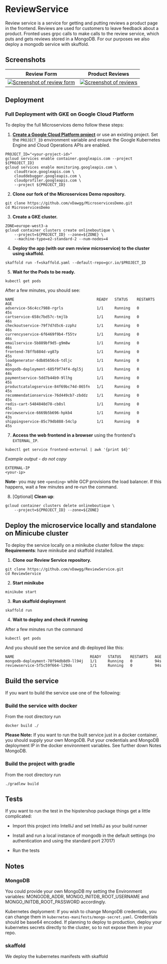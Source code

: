 
# ReviewService

Review service is a service for getting and putting reviews a product page in the frontend.
Reviews are used for customers to leave feedback about a product. Fronted uses grpc calls to make calls to the review service, which puts and gets reviews stored in a MongoDB. For our purposes we also deploy a mongodb service with skuffold. 

## Screenshots

| Review Form                                                                                                       | Product Reviews                                                                                                     |
| ----------------------------------------------------------------------------------------------------------------- | ------------------------------------------------------------------------------------------------------------------ |
| [ ![Screenshot of review form](https://user-images.githubusercontent.com/50115776/154873254-8beda6a5-10e2-4df6-8e15-4493ce794642.png)](https://user-images.githubusercontent.com/50115776/154873254-8beda6a5-10e2-4df6-8e15-4493ce794642.png) | [![Screenshot of reviews](https://user-images.githubusercontent.com/50115776/154873327-ad7ac763-6d0e-44a8-a6f7-7ecff58cf98d.png)](https://user-images.githubusercontent.com/50115776/154873327-ad7ac763-6d0e-44a8-a6f7-7ecff58cf98d.png) |






## Deployment

### Full Deployment with GKE on Google Cloud Platform
To deploy the full Microservices demo follow these steps:

1. **[Create a Google Cloud Platform project](https://cloud.google.com/resource-manager/docs/creating-managing-projects#creating_a_project)** or use an existing project. Set the `PROJECT_ID` environment variable and ensure the Google Kubernetes Engine and Cloud Operations APIs are enabled.

```
PROJECT_ID="<your-project-id>"
gcloud services enable container.googleapis.com --project ${PROJECT_ID}
gcloud services enable monitoring.googleapis.com \
    cloudtrace.googleapis.com \
    clouddebugger.googleapis.com \
    cloudprofiler.googleapis.com \
    --project ${PROJECT_ID}
```


2. **Clone our fork of the Microservices Demo repository.**

```
git clone https://github.com/vDawgg/MicroservicesDemo.git
cd MicroservicesDemo
```

3. **Create a GKE cluster.**

```
ZONE=europe-west3-a
gcloud container clusters create onlineboutique \
    --project=${PROJECT_ID} --zone=${ZONE} \
    --machine-type=e2-standard-2 --num-nodes=4
```
4. **Deploy the app (with our own review microservice) to the cluster using skaffold.**
```
skaffold run -f=skaffold.yaml --default-repo=gcr.io/$PROJECT_ID
```


5. **Wait for the Pods to be ready.**

```
kubectl get pods
```
After a few minutes, you should see:

```
NAME                                     READY   STATUS    RESTARTS   AGE
adservice-56c4cc7988-rgrls               1/1     Running   0          45s
cartservice-658c7bd57c-tmjlb             1/1     Running   0          46s
checkoutservice-79f7d7d5c6-zzphz         1/1     Running   0          46s
currencyservice-6f6469f9b4-f55tv         1/1     Running   0          46s
emailservice-5b889bf9d5-g9m8w            1/1     Running   0          46s
frontend-78ffb884d-vg87p                 1/1     Running   0          45s
loadgenerator-6db85656c6-tdljc           1/1     Running   0          45s
mongodb-deployment-685f9f74f4-dgl5j      1/1     Running   0          44s
paymentservice-5dd7b44b9-9llhg           1/1     Running   0          45s
productcatalogservice-84f69bc74d-865fn   1/1     Running   0          45s
recommendationservice-76d449cb7-zbddz    1/1     Running   0          45s
redis-cart-5484848d78-cb8sl              1/1     Running   0          45s
reviewservice-6669b5b696-hpkb4           1/1     Running   0          43s
shippingservice-85c79db888-54clp         1/1     Running   0          45s
```
7. **Access the web frontend in a browser** using the frontend's `EXTERNAL_IP`.

```
kubectl get service frontend-external | awk '{print $4}'
```

*Example output - do not copy*

```
EXTERNAL-IP
<your-ip>
```

**Note**- you may see `<pending>` while GCP provisions the load balancer. If this happens, wait a few minutes and re-run the command.


8. [Optional] **Clean up**:

```
gcloud container clusters delete onlineboutique \
    --project=${PROJECT_ID} --zone=${ZONE}
```

## Deploy the microservice locally and standalone on Minicube cluster


To deploy the service locally on a minikube cluster follow the steps:
**Requirements**: have minikube and skaffold installed.

1. **Clone our Review Service repository.**

```
git clone https://github.com/vDawgg/ReviewService.git
cd ReviewService
```
2.  **Start minikube**

```
minikube start
```

3.  **Run skaffold deployment**

```
skaffold run
```
4.  **Wait to deploy and check if running**

After a few minutes run the command
```
kubectl get pods
```
And you should see the service and db deployed like this:
```
NAME                                  READY   STATUS    RESTARTS   AGE
mongodb-deployment-78f94db8d9-ll94j   1/1     Running   0          94s
reviewservice-5f5c59f664-l29ds        1/1     Running   0          94s
```


## Build the service
If you want to build the service use one of the following:

### Build the service with docker
From the root directory run 

```
docker build ./
```
**Please Note:** If you want to run the built service just in a docker container, you should supply your own MongoDB. Put your credentials and MongoDB deployment IP in the docker environment variables. See further down Notes MongoDB.
### Build the project with gradle
From the root directory run 
```
./gradlew build
```

## Tests
If you want to run the test in the hipstershop package things get a little complicated:

- Import this project into IntelliJ and set IntelliJ as your build runner

- Install and run a local instance of mongodb in the default settings (no authentication and using the standard port 27017)

- Run the tests



## Notes

### MongoDB
You could provide your own MongoDB my setting the Environment variables: MONGODB_ADDR, MONGO_INITDB_ROOT_USERNAME and MONGO_INITDB_ROOT_PASSWORD accordingly.


Kubernetes deplyoment: If you wish to change MongoDB credentials, you can change them in ```kubernetes-manifests/mongo-secret.yaml```. Credentials should be base64 encoded. If planning to deploy to production, deploy your kubernetes secrets directly to the cluster, so to not expose them in your repo.

### skaffold
We deploy the kubernetes manifests with skaffold

